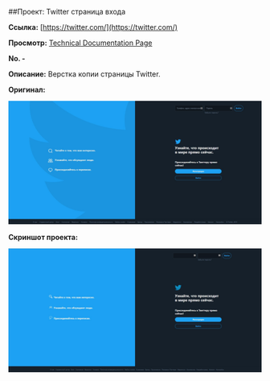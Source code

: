 ##Проект: Twitter страница входа   

**Ссылка:** [https://twitter.com/](https://twitter.com/)  

**Просмотр:** [Technical Documentation Page](https://raw.githack.com/tanderbull/frontend.lesson/master/work/day40/index.html)  

**No. -**  

**Описание:** Верстка копии страницы Twitter.  



**Оригинал:**  

![Tests](.doc/Screenshot_1.jpg)



**Скриншот проекта:**  

![Project](.doc/Screenshot_2.jpg)

